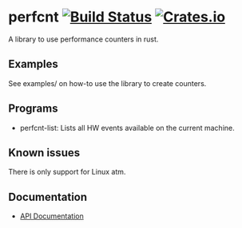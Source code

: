 # perfcnt [![Build Status](https://travis-ci.org/gz/rust-perfcnt.svg)](https://travis-ci.org/gz/rust-perfcnt) [![Crates.io](https://img.shields.io/crates/v/perfcnt.svg)](https://crates.io/crates/perfcnt)

A library to use performance counters in rust.

## Examples
See examples/ on how-to use the library to create counters.

## Programs
  * perfcnt-list: Lists all HW events available on the current machine.

## Known issues
There is only support for Linux atm.

## Documentation
  * [API Documentation](http://gz.github.io/rust-perfcnt/perfcnt/)
